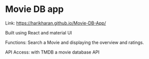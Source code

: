 # Movie DB app 

Link: https://harikharan.github.io/Movie-DB-App/ 

Built using React and material UI 

Functions: Search a Movie and displaying the overview and ratings.

API Access: with TMDB a movie database API
